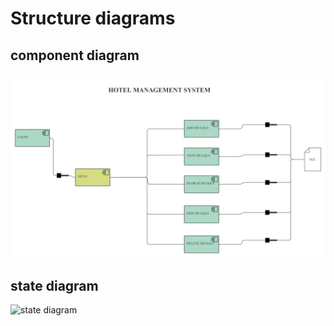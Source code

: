 # Structure diagrams

## component  diagram
![component diagram](https://github.com/Saisanathpotnuru/Mini-Project-LTTS/blob/main/6_Images/component%20diagram.png)

## state diagram
![state diagram]()
